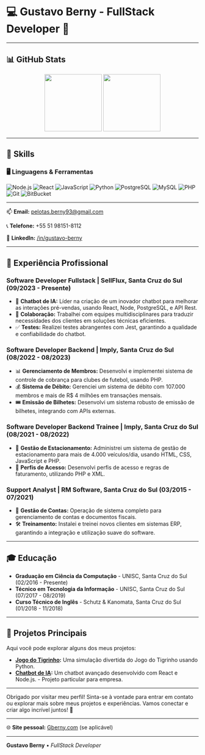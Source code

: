 
# 💻 Gustavo Berny - FullStack Developer 🚀

---

## 📊 GitHub Stats

<div align="center">
  <img height="150em" src="https://github-readme-stats.vercel.app/api?username=gutoberny&show_icons=true&theme=dark"/>
  <img height="150em" src="https://github-readme-stats.vercel.app/api/top-langs/?username=gutoberny&layout=compact&theme=dark"/>
</div>

---

## 🌟 Skills

### 🖥️ Linguagens & Ferramentas

<div>
  <img src="https://img.shields.io/badge/Node.js-339933?style=for-the-badge&logo=nodedotjs&logoColor=white" alt="Node.js"/>
  <img src="https://img.shields.io/badge/React-61DAFB?style=for-the-badge&logo=react&logoColor=white" alt="React"/>
  <img src="https://img.shields.io/badge/JavaScript-F7DF1E?style=for-the-badge&logo=javascript&logoColor=black" alt="JavaScript"/>
  <img src="https://img.shields.io/badge/Python-3776AB?style=for-the-badge&logo=python&logoColor=white" alt="Python"/>
  <img src="https://img.shields.io/badge/PostgreSQL-336791?style=for-the-badge&logo=postgresql&logoColor=white" alt="PostgreSQL"/>
  <img src="https://img.shields.io/badge/MySQL-4479A1?style=for-the-badge&logo=mysql&logoColor=white" alt="MySQL"/>
  <img src="https://img.shields.io/badge/PHP-777BB4?style=for-the-badge&logo=php&logoColor=white" alt="PHP"/>
  <img src="https://img.shields.io/badge/Git-F05032?style=for-the-badge&logo=git&logoColor=white" alt="Git"/>
  <img src="https://img.shields.io/badge/BitBucket-0052CC?style=for-the-badge&logo=bitbucket&logoColor=white" alt="BitBucket"/>
</div>

---

📫 **Email:** [pelotas.berny93@gmail.com](mailto:pelotas.berny93@gmail.com)

📞 **Telefone:** +55 51 98151-8112

🔗 **LinkedIn:** [/in/gustavo-berny](https://www.linkedin.com/in/gustavo-berny/)

---

## 💼 Experiência Profissional

### Software Developer Fullstack | SellFlux, Santa Cruz do Sul (09/2023 - Presente)
- 🎯 **Chatbot de IA:** Líder na criação de um inovador chatbot para melhorar as interações pré-vendas, usando React, Node, PostgreSQL, e API Rest.
- 🤝 **Colaboração:** Trabalhei com equipes multidisciplinares para traduzir necessidades dos clientes em soluções técnicas eficientes.
- ✅ **Testes:** Realizei testes abrangentes com Jest, garantindo a qualidade e confiabilidade do chatbot.

### Software Developer Backend | Imply, Santa Cruz do Sul (08/2022 - 08/2023)
- 📊 **Gerenciamento de Membros:** Desenvolvi e implementei sistema de controle de cobrança para clubes de futebol, usando PHP.
- 💰 **Sistema de Débito:** Gerenciei um sistema de débito com 107.000 membros e mais de R$ 4 milhões em transações mensais.
- 🎟️ **Emissão de Bilhetes:** Desenvolvi um sistema robusto de emissão de bilhetes, integrando com APIs externas.

### Software Developer Backend Trainee | Imply, Santa Cruz do Sul (08/2021 - 08/2022)
- 🚗 **Gestão de Estacionamento:** Administrei um sistema de gestão de estacionamento para mais de 4.000 veículos/dia, usando HTML, CSS, JavaScript e PHP.
- 📝 **Perfis de Acesso:** Desenvolvi perfis de acesso e regras de faturamento, utilizando PHP e XML.

### Support Analyst | RM Software, Santa Cruz do Sul (03/2015 - 07/2021)
- 🧾 **Gestão de Contas:** Operação de sistema completo para gerenciamento de contas e documentos fiscais.
- 🛠️ **Treinamento:** Instalei e treinei novos clientes em sistemas ERP, garantindo a integração e utilização suave do software.

---

## 🎓 Educação

- **Graduação em Ciência da Computação** - UNISC, Santa Cruz do Sul (02/2016 - Presente)
- **Técnico em Tecnologia da Informação** - UNISC, Santa Cruz do Sul (07/2017 - 08/2019)
- **Curso Técnico de Inglês** - Schutz & Kanomata, Santa Cruz do Sul (01/2018 - 11/2018)

---

## 🚀 Projetos Principais
Aqui você pode explorar alguns dos meus projetos:

- **[Jogo do Tigrinho](https://github.com/gutoberny/TigrinhoFun):** Uma simulação divertida do Jogo do Tigrinho usando Python.
- **[Chatbot de IA](https://github.com/gutoberny/chatbot-ia):** Um chatbot avançado desenvolvido com React e Node.js. - Projeto particular para empresa.

---

Obrigado por visitar meu perfil! Sinta-se à vontade para entrar em contato ou explorar mais sobre meus projetos e experiências. Vamos conectar e criar algo incrível juntos! 🎉

---

🌐 **Site pessoal:** [Gberny.com](https://portfolio-gberny.vercel.app/) (se aplicável)

---

**Gustavo Berny** • *FullStack Developer*
